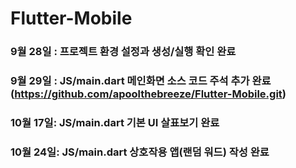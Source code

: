 # Flutter-Mobile
### 9월 28일 : 프로젝트 환경 설정과 생성/실행 확인 완료
### 9월 29일 : JS/main.dart 메인화면 소스 코드 주석 추가 완료(https://github.com/apoolthebreeze/Flutter-Mobile.git)
### 10월 17일: JS/main.dart 기본 UI 살표보기 완료
### 10월 24일: JS/main.dart 상호작용 앱(랜덤 워드) 작성 완료
